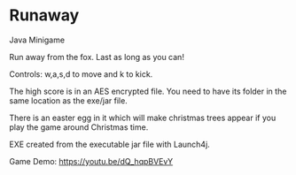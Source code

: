 # Runaway
Java Minigame

Run away from the fox. Last as long as you can! 

Controls: w,a,s,d to move and k to kick.

The high score is in an AES encrypted file. You need to have its folder in the same location as the exe/jar file. 

There is an easter egg in it which will make christmas trees appear if you play the game around Christmas time.

EXE created from the executable jar file with Launch4j. 

Game Demo: https://youtu.be/dQ_hqpBVEvY 
